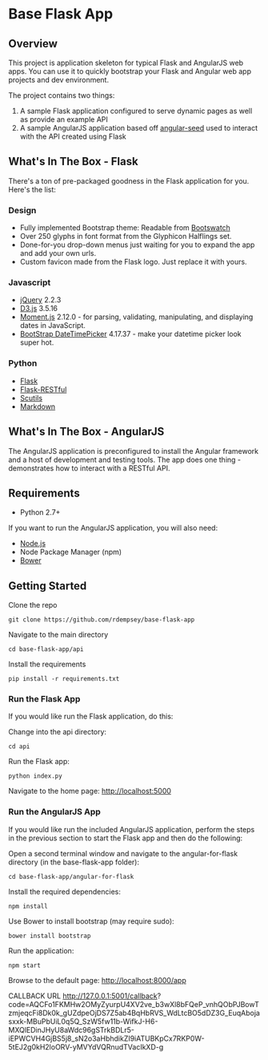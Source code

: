 # Base Flask App

## Overview

This project is application skeleton for typical Flask and AngularJS web apps. You can use it to quickly bootstrap your Flask and Angular web app projects and dev environment.

The project contains two things:

1. A sample Flask application configured to serve dynamic pages as well as provide an example API
2. A sample AngularJS application based off [angular-seed](https://github.com/angular/angular-seed) used to interact with the API created using Flask

## What's In The Box - Flask

There's a ton of pre-packaged goodness in the Flask application for you. Here's the list:

### Design

* Fully implemented Bootstrap theme: Readable from [Bootswatch](http://bootswatch.com/readable/)
* Over 250 glyphs in font format from the Glyphicon Halflings set.
* Done-for-you drop-down menus just waiting for you to expand the app and add your own urls.
* Custom favicon made from the Flask logo. Just replace it with yours.

### Javascript

* [jQuery](https://jquery.com/) 2.2.3
* [D3.js](https://d3js.org/) 3.5.16
* [Moment.js](http://momentjs.com/) 2.12.0 - for parsing, validating, manipulating, and displaying dates in JavaScript.
* [BootStrap DateTimePicker](https://github.com/Eonasdan/bootstrap-datetimepicker) 4.17.37 - make your datetime picker look super hot.

### Python

* [Flask](http://flask.pocoo.org/)
* [Flask-RESTful](http://flask-restful-cn.readthedocs.org/en/0.3.4/)
* [Scutils](https://github.com/istresearch/scrapy-cluster/tree/master/utils)
* [Markdown](https://pypi.python.org/pypi/Markdown)

## What's In The Box - AngularJS

The AngularJS application is preconfigured to install the Angular framework and a host of development and testing tools. The app does one thing - demonstrates how to interact with a RESTful API.

## Requirements

* Python 2.7+

If you want to run the AngularJS application, you will also need:

* [Node.js](https://nodejs.org/)
* Node Package Manager (npm)
* [Bower](http://bower.io/#install-bower)

## Getting Started

Clone the repo

    git clone https://github.com/rdempsey/base-flask-app

Navigate to the main directory

    cd base-flask-app/api

Install the requirements

    pip install -r requirements.txt


### Run the Flask App

If you would like run the Flask application, do this:

Change into the api directory:

    cd api

Run the Flask app:

    python index.py

Navigate to the home page: [http://localhost:5000](http://localhost:5000)

### Run the AngularJS App

If you would like run the included AngularJS application, perform the steps in the previous section to start the Flask app and then do the following:

Open a second terminal window and navigate to the angular-for-flask directory (in the base-flask-app folder):

    cd base-flask-app/angular-for-flask

Install the required dependencies:

    npm install

Use Bower to install bootstrap (may require sudo):

    bower install bootstrap

Run the application:

    npm start

Browse to the default page: [http://localhost:8000/app](http://localhost:8000/app)

CALLBACK URL
http://127.0.0.1:5001/callback?
code=AQCFo1FKMHw2OMyZyurpU4XV2ve_b3wXl8bFQeP_vnhQObPJBowTzmjeqcFi8Dk0k_gUZdpeOjDS7Z5ab4BqHbRVS_WdLtcBO5dDZ3G_EuqAbojasxxk-MBuPbUiL0q5Q_SzW5fw11b-WifkJ-H6-MXQlEDinJHyU8aWdc96gSTrkBDLr5-iEPWCVH4GjBS5j8_sN2o3aHbhdikZI9iATUBKpCx7RKP0W-5tEJ2g0kH2loORV-yMVYdVQRnudTVacIkXD-g